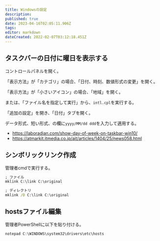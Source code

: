 ```yaml
---
title: Windowsの設定
description: 
published: true
date: 2023-04-16T02:05:11.906Z
tags: 
editor: markdown
dateCreated: 2022-02-07T03:12:18.451Z
---
```


## タスクバーの日付に曜日を表示する

コントロールパネルを開く。

「表示方法」が「カテゴリ」の場合、「日付、時刻、数値形式の変更」を開く。

「表示方法」が「小さいアイコン」の場合、「地域」を開く。

または、「ファイル名を指定して実行」から、`intl.cpl`を実行する。

「追加の設定」を開き、「日付」タブを開く。

データ形式、短い形式、の欄に`yyyy/MM/dd ddd`を入力して適用する。

- <https://laboradian.com/show-day-of-week-on-taskbar-win10/>
- <https://atmarkit.itmedia.co.jp/ait/articles/1404/25/news058.html>

## シンボリックリンク作成

管理者cmdで実行する。

```cmd
; ファイル
mklink C:\link C:\original

; ディレクトリ
mklink /D C:\link C:\original
```

## hostsファイル編集

管理者PowerShellに以下を貼り付ける。

```powershell
notepad C:\WINDOWS\system32\drivers\etc\hosts
```
